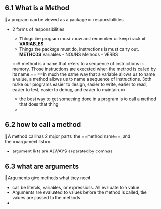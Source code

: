 ## 6.1 What is a Method

🚩a program can be viewed as a package or responsibilities
- 2 forms of responsibilities
	-  Things the program must know and remember or keep track of **VARIABLES**
	- Things the package must do, instructions is must carry out. **METHODS**
	Variables - NOUNS
	Methods - VERBS

	==A method is a name that refers to a sequence of instructions in memory. Those instructions are executed when the method is called by its name.==
	==In much the same way that a variable allows us to name a value, a method allows us to name a sequence of instructions. Both make our programs easier to design, easier to write, easier to read, easier to test, easier to debug, and easier to maintain.==
	
	- the best way to get something done in a program is to call a method that does that thing
	- 
## 6.2 how to call a method
🚩A method call has 2 major parts, the ==method name==, and the ==argument list==.
- argument lists are ALWAYS separated by commas

## 6.3 what are arguments
🚩Arguments give methods what they need
- can be literals, variables, or expressions.  All evaluate to a value
- Arguments are evaluated to values before the method is called, the values are passed to the methods
- 